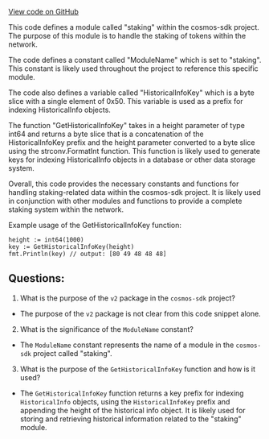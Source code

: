 [View code on GitHub](https://github.com/cosmos/cosmos-sdk.git/x/staking/migrations/v2/keys.go)

This code defines a module called "staking" within the cosmos-sdk project. The purpose of this module is to handle the staking of tokens within the network. 

The code defines a constant called "ModuleName" which is set to "staking". This constant is likely used throughout the project to reference this specific module. 

The code also defines a variable called "HistoricalInfoKey" which is a byte slice with a single element of 0x50. This variable is used as a prefix for indexing HistoricalInfo objects. 

The function "GetHistoricalInfoKey" takes in a height parameter of type int64 and returns a byte slice that is a concatenation of the HistoricalInfoKey prefix and the height parameter converted to a byte slice using the strconv.FormatInt function. This function is likely used to generate keys for indexing HistoricalInfo objects in a database or other data storage system. 

Overall, this code provides the necessary constants and functions for handling staking-related data within the cosmos-sdk project. It is likely used in conjunction with other modules and functions to provide a complete staking system within the network. 

Example usage of the GetHistoricalInfoKey function:

```
height := int64(1000)
key := GetHistoricalInfoKey(height)
fmt.Println(key) // output: [80 49 48 48 48]
```
## Questions: 
 1. What is the purpose of the `v2` package in the `cosmos-sdk` project?
- The purpose of the `v2` package is not clear from this code snippet alone. 

2. What is the significance of the `ModuleName` constant?
- The `ModuleName` constant represents the name of a module in the `cosmos-sdk` project called "staking". 

3. What is the purpose of the `GetHistoricalInfoKey` function and how is it used?
- The `GetHistoricalInfoKey` function returns a key prefix for indexing `HistoricalInfo` objects, using the `HistoricalInfoKey` prefix and appending the height of the historical info object. It is likely used for storing and retrieving historical information related to the "staking" module.